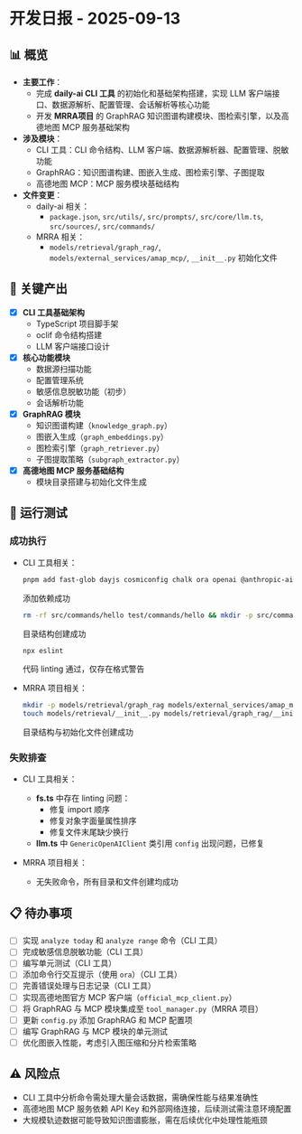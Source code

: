 # 开发日报 - 2025-09-13

## 📊 概览
- **主要工作**：
  - 完成 **daily-ai CLI 工具** 的初始化和基础架构搭建，实现 LLM 客户端接口、数据源解析、配置管理、会话解析等核心功能
  - 开发 **MRRA项目** 的 GraphRAG 知识图谱构建模块、图检索引擎，以及高德地图 MCP 服务基础架构
- **涉及模块**：
  - CLI 工具：CLI 命令结构、LLM 客户端、数据源解析器、配置管理、脱敏功能
  - GraphRAG：知识图谱构建、图嵌入生成、图检索引擎、子图提取
  - 高德地图 MCP：MCP 服务模块基础结构
- **文件变更**：
  - daily-ai 相关：
    - `package.json`, `src/utils/`, `src/prompts/`, `src/core/llm.ts`, `src/sources/`, `src/commands/`
  - MRRA 相关：
    - `models/retrieval/graph_rag/`, `models/external_services/amap_mcp/`, `__init__.py` 初始化文件

## 🚀 关键产出
- [x] **CLI 工具基础架构**
  - TypeScript 项目脚手架
  - oclif 命令结构搭建
  - LLM 客户端接口设计
- [x] **核心功能模块**
  - 数据源扫描功能
  - 配置管理系统
  - 敏感信息脱敏功能（初步）
  - 会话解析功能
- [x] **GraphRAG 模块**
  - 知识图谱构建（`knowledge_graph.py`）
  - 图嵌入生成（`graph_embeddings.py`）
  - 图检索引擎（`graph_retriever.py`）
  - 子图提取策略（`subgraph_extractor.py`）
- [x] **高德地图 MCP 服务基础结构**
  - 模块目录搭建与初始化文件生成

## 🔧 运行测试
### 成功执行
- CLI 工具相关：
  ```bash
  pnpm add fast-glob dayjs cosmiconfig chalk ora openai @anthropic-ai/sdk split2
  ```
  添加依赖成功
  ```bash
  rm -rf src/commands/hello test/commands/hello && mkdir -p src/commands/analyze src/commands/config src/commands/sources src/core src/sources src/prompts src/utils
  ```
  目录结构创建成功
  ```bash
  npx eslint
  ```
  代码 linting 通过，仅存在格式警告

- MRRA 项目相关：
  ```bash
  mkdir -p models/retrieval/graph_rag models/external_services/amap_mcp models/external_services/mobility_enhancer
  touch models/retrieval/__init__.py models/retrieval/graph_rag/__init__.py models/external_services/__init__.py models/external_services/amap_mcp/__init__.py models/external_services/mobility_enhancer/__init__.py
  ```
  目录结构与初始化文件创建成功

### 失败排查
- CLI 工具相关：
  - **fs.ts** 中存在 linting 问题：
    - 修复 import 顺序
    - 修复对象字面量属性排序
    - 修复文件末尾缺少换行
  - **llm.ts** 中 `GenericOpenAIClient` 类引用 `config` 出现问题，已修复

- MRRA 项目相关：
  - 无失败命令，所有目录和文件创建均成功

## 📋 待办事项
- [ ] 实现 `analyze today` 和 `analyze range` 命令（CLI 工具）
- [ ] 完成敏感信息脱敏功能（CLI 工具）
- [ ] 编写单元测试（CLI 工具）
- [ ] 添加命令行交互提示（使用 `ora`）（CLI 工具）
- [ ] 完善错误处理与日志记录（CLI 工具）
- [ ] 实现高德地图官方 MCP 客户端（`official_mcp_client.py`）
- [ ] 将 GraphRAG 与 MCP 模块集成至 `tool_manager.py`（MRRA 项目）
- [ ] 更新 `config.py` 添加 GraphRAG 和 MCP 配置项
- [ ] 编写 GraphRAG 与 MCP 模块的单元测试
- [ ] 优化图嵌入性能，考虑引入图压缩和分片检索策略

## ⚠️ 风险点
- CLI 工具中分析命令需处理大量会话数据，需确保性能与结果准确性
- 高德地图 MCP 服务依赖 API Key 和外部网络连接，后续测试需注意环境配置
- 大规模轨迹数据可能导致知识图谱膨胀，需在后续优化中处理性能瓶颈